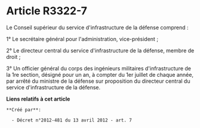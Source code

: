 # Article R3322-7

Le Conseil supérieur du service d'infrastructure de la défense comprend :

1° Le secrétaire général pour l'administration, vice-président ;

2° Le directeur central du service d'infrastructure de la défense, membre de droit ;

3° Un officier général du corps des ingénieurs militaires d'infrastructure de la 1re section, désigné pour un an, à compter
du 1er juillet de chaque année, par arrêté du ministre de la défense sur proposition du directeur central du service
d'infrastructure de la défense.

**Liens relatifs à cet article**

	**Créé par**:

	  - Décret n°2012-481 du 13 avril 2012 - art. 7

